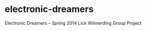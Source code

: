 electronic-dreamers
===================

Electronic Dreamers – Spring 2014 Lick Wilmerding Group Project
